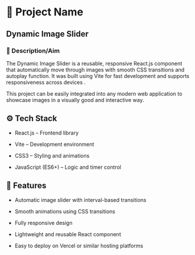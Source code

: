# 📌 Project Name

## Dynamic Image Slider

### 📖 Description/Aim

The Dynamic Image Slider is a reusable, responsive React.js component that automatically move through images with smooth CSS transitions and autoplay function. It was built using Vite for fast development and supports responsiveness across devices .

This project can be easily integrated into any modern web application to showcase images in a visually good and interactive way.


## ⚙️ Tech Stack

  * React.js – Frontend library
  
  * Vite – Development environment
  
  * CSS3 – Styling and animations
  
  * JavaScript (ES6+) – Logic and timer control
  

## 🚀 Features

  * Automatic image slider with interval-based transitions

  * Smooth animations using CSS transitions

  * Fully responsive design 

  * Lightweight and reusable React component

  * Easy to deploy on Vercel or similar hosting platforms
